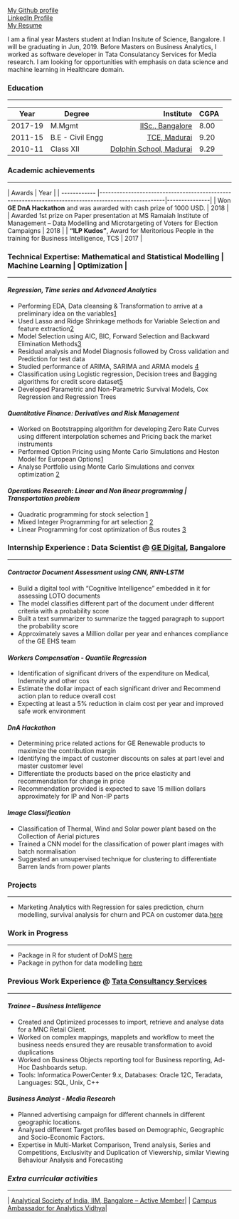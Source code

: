 [My Github profile](https://github.com/karthickrajas) <br />
[LinkedIn Profile](https://www.linkedin.com/in/karthick-raja-s-ab839a45/) <br />
[My Resume](https://drive.google.com/file/d/1TNLWSZNQd_6IcVTkKHrZC4Ox5LopaAwZ/view?usp=sharing)

I am a final year Masters student at Indian Insitute of Science, Bangalore. I will be graduating in Jun, 2019. Before Masters on Business Analytics, I worked as software developer in Tata Consulatancy Services for Media research. I am looking for opportunities with emphasis on data science and machine learning in Healthcare domain.

### Education
-------------------------------------------------------------------------------------------------------------------------------------

| Year        | Degree          | Institute                                                                                 | CGPA  |
| ------------|-----------------| ------------------------------------------------------------------------------------------:|-------|
| 2017-19     | M.Mgmt          | [IISc., Bangalore](http://mgmt.iisc.ac.in/)                                               |8.00   |
| 2011-15     | B.E - Civil Engg| [TCE, Madurai](https://www.tce.edu/)                                                      |9.20   |
| 2010-11     | Class XII       | [Dolphin School, Madurai](http://dolphinpublicschool.com/)                                |9.29   |

### Academic achievements
--------------------------------------------------------------------------------------------------------------------------------------

| Awards  | Year | 
| ------------ |-----------------------------------------------------------------------------------------------------|---------------| 
| Won **GE DnA Hackathon** and was awarded with cash prize of 1000 USD.                                              | 2018          | 
| Awarded 1st prize on Paper presentation at MS Ramaiah Institute of Management – Data Modelling and Microtargeting of Voters for Election Campaigns                                                                                                            | 2018          | 
| **“ILP Kudos”**, Award for Meritorious People in the training for Business Intelligence, TCS                       | 2017          |


### Technical Expertise: Mathematical and Statistical Modelling | Machine Learning | Optimization |
--------------------------------------------------------------------------------------------------------------------------------------

#### *Regression, Time series and Advanced Analytics*

* Performing EDA, Data cleansing & Transformation to arrive at a preliminary idea on the variables[1](https://github.com/karthickrajas/Statistics-Assignment/tree/master/EDA)
* Used Lasso and Ridge Shrinkage methods for Variable Selection and feature extraction[2](https://github.com/karthickrajas/Statistics-Assignment/tree/master/Advanced%20Analytics%20Assignment)
* Model Selection using AIC, BIC, Forward Selection and Backward Elimination Methods[3](https://github.com/karthickrajas/Statistics-Assignment/tree/master/MG%20222/AIC%20criteria)
* Residual analysis and Model Diagnosis followed by Cross validation and Prediction for test data
* Studied performance of ARIMA, SARIMA and ARMA models [4](https://github.com/karthickrajas/Statistics-Assignment/tree/master/MG%20222/Time%20Series%20Assignment)
* Classification using Logistic regression, Decision trees and Bagging algorithms for credit score dataset[5](https://github.com/karthickrajas/Statistics-Assignment/tree/master/Advanced%20Analytics%20Assignment)
* Developed Parametric and Non-Parametric Survival Models, Cox Regression and Regression Trees

#### *Quantitative Finance: Derivatives and Risk Management*

* Worked on Bootstrapping algorithm for developing Zero Rate Curves using different interpolation schemes and Pricing back the market instruments
* Performed Option Pricing using Monte Carlo Simulations and Heston Model for European Options[1](https://github.com/karthickrajas/Finance-Assignment/tree/master/Finance%20Assignment%202)
* Analyse Portfolio using Monte Carlo Simulations and convex optimization [2](https://github.com/karthickrajas/Finance-Assignment/tree/master/Portfolio%20Risk%20Management)

#### *Operations Research: Linear and Non linear programming | Transportation problem*

* Quadratic programming for stock selection [1](https://github.com/karthickrajas/Operations-Research-Assignments/tree/master/Assignment%20-%20Non%20Linear%20Programing)
* Mixed Integer Programming for art selection [2](https://github.com/karthickrajas/Operations-Research-Assignments/tree/master/Assignment%20-%20Assinging%20Art)
* Linear Programming for cost optimization of Bus routes [3](https://github.com/karthickrajas/Operations-Research-Assignments/tree/master/Assignment%20-%20School%20Bus%20Optimization)


### Internship Experience : Data Scientist @ [GE Digital](https://www.ge.com/digital/), Bangalore
--------------------------------------------------------------------------------------------------------------------------------------
#### *Contractor Document Assessment using CNN, RNN-LSTM*

* Build a digital tool with “Cognitive Intelligence” embedded in it for assessing LOTO documents
* The model classifies different part of the document under different criteria with a probability score
* Built a text summarizer to summarize the tagged paragraph to support the probability score
* Approximately saves a Million dollar per year and enhances compliance of the GE EHS team 

#### *Workers Compensation - Quantile Regression*

* Identification of significant drivers of the expenditure on Medical, Indemnity and other cos
* Estimate the dollar impact of each significant driver and Recommend action plan to reduce overall cost
* Expecting at least a 5% reduction in claim cost per year and improved safe work environment

#### *DnA Hackathon*

* Determining price related actions for GE Renewable products to maximize the contribution margin
* Identifying the impact of customer discounts on sales at part level and master customer level
* Differentiate the products based on the price elasticity and recommendation for change in price
* Recommendation provided is expected to save 15 million dollars approximately for IP and Non-IP parts


#### *Image Classification* 

* Classification of Thermal, Wind and Solar power plant based on the Collection of Aerial pictures
* Trained a CNN model for the classification of power plant images with batch normalisation
* Suggested an unsupervised technique for clustering to differentiate Barren lands from power plants

### Projects
--------------------------------------------------------------------------------------------------------------------------------------

* Marketing Analytics with Regression for sales prediction, churn modelling, survival analysis for churn and PCA on customer data.[here](https://github.com/karthickrajas/Marketing-Analytics)


### Work in Progress
--------------------------------------------------------------------------------------------------------------------------------------
* Package in R for student of DoMS [here](https://github.com/karthickrajas/Lumos)
* Package in python for data modelling [here](https://github.com/karthickrajas/kapph)


### Previous Work Experience @ [Tata Consultancy Services](https://www.tcs.com)
----------------------------------------------------------------------------------------------------------------------------------------
#### *Trainee – Business Intelligence*

* Created and Optimized processes to import, retrieve and analyse data for a MNC Retail Client.
* Worked on complex mappings, mapplets and workflow to meet the business needs ensured they are reusable transformation to avoid duplications
* Worked on Business Objects reporting tool for Business reporting, Ad-Hoc Dashboards setup.
* Tools: Informatica PowerCenter 9.x, Databases: Oracle 12C, Teradata, Languages: SQL, Unix, C++

#### *Business Analyst - Media Research*

* Planned advertising campaign for different channels in different geographic locations.
* Analysed different Target profiles based on Demographic, Geographic and Socio-Economic Factors.
* Expertise in Multi-Market Comparison, Trend analysis, Series and Competitions, Exclusivity and Duplication of Viewership, similar Viewing Behaviour Analysis and Forecasting

### *Extra curricular activities*
---
| [Analytical Society of India, IIM, Bangalore – Active Member](https://www.analyticsindia.org/)|
| [Campus Ambassador for Analytics Vidhya](https://www.analyticsvidhya.com/)|


